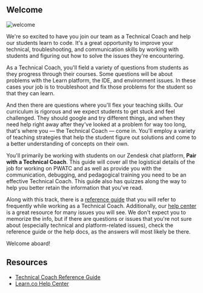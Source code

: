 ## Welcome

![welcome](http://i.giphy.com/dzaUX7CAG0Ihi.gif "welcome")

We're so excited to have you join our team as a Technical Coach and help our students learn to code. It's a great opportunity to improve your technical, troubleshooting, and communication skills by working with students and figuring out how to solve the issues they're encountering.  

As a Technical Coach, you'll field a variety of questions from students as they progress through their courses. Some questions will be about problems with the Learn platform, the IDE, and environment issues. In these cases your job is to troubleshoot and fix those problems for the student so that they can learn.

And then there are questions where you'll flex your teaching skills. Our curriculum is rigorous and we expect students to get stuck and feel challenged. They should google and try different things, and when they need help right away after they've looked at a problem for way too long, that's where you — the Technical Coach — come in. You'll employ a variety of teaching strategies that help the student figure out solutions and come to a better understanding of concepts on their own.

You'll primarily be working with students on our Zendesk chat platform, **Pair with a Technical Coach**. This guide will cover all the logistical details of the job for working on PWATC and as well as provide you with the communication, debugging, and pedagogical training you need to be an effective Technical Coach. This guide also has quizzes along the way to help you better retain the information that you've read.

Along with this track, there is a [reference guide](https://github.com/flatiron-labs/technical-coach-resources) that you will refer to frequently while working as a Technical Coach. Additionally, our [help center](http://help.learn.co/) is a great resource for many issues you will see. We don't expect you to memorize the info, but if there are questions or issues that you're not sure about (especially technical and platform-related issues), check the reference guide or the help docs, as the answers will most likely be there.

Welcome aboard!

## Resources

* [Technical Coach Reference Guide](https://github.com/flatiron-labs/technical-coach-resources)
* [Learn.co Help Center](http://help.learn.co/)

